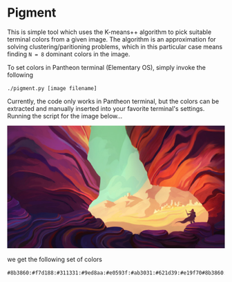 # Pigment

This is simple tool which uses the K-means++ algorithm to pick suitable terminal colors from a given image. The algorithm is an approximation for solving clustering/paritioning problems, which in this particular case means finding `N = 8` dominant colors in the image.

To set colors in Pantheon terminal (Elementary OS), simply invoke the following
```
./pigment.py [image filename]
```

Currently, the code only works in Pantheon terminal, but the colors can be extracted and manually inserted into your favorite terminal's settings. Running the script for the image below...

![](Vg3ve2E.jpg)

we get the following set of colors

```
#8b3860:#f7d188:#311331:#9ed8aa:#e0593f:#ab3031:#621d39:#e19f70#8b3860:#f7d188:#311331:#9ed8aa:#e0593f:#ab3031:#621d39:#e19f70
```
